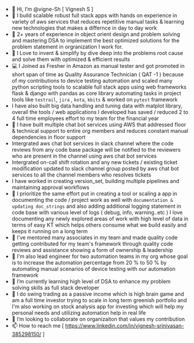 - 👋 Hi, I’m @vigne-Sh [ Vignesh S ]
- 👀 I build scalable robust full stack apps
     with hands on experience in variety of aws services that reduces
     repetitive manual tasks & learning new technologies that makes
     a differnce in day to day work
- 🌱 2+ years of experience in object orient design and problem solving and
     mastering DSA to implement the best optimized solutions for the problem
     statement in orgranization I work for.
- 🐼 I Love to invent & simplify by dive deep into the
     problems root cause and solve them with optimized & efficient results
- 💻 I Joined as Fresher in Amazon as manual tester and
     got promoted in short span of time as 
     Quality Assurance Technician ( QAT -1 ) because of
     my contributions to device testing automation and
     scaled many python scripting tools to scalable
     full stack apps using web frameworks flask & django with pandas as
     core library automating tasks in project tools like `testrail`, 
     `jira` , `kota`, `kbits` & worked on `pytest` framework
-    I have also built big data handling and tuning data
     with matplot library, overall the tools / web applications I developed has
     saved / reduced 2 to 4 full time employees effort
     to my team for the financial year
- 🐬 I have built multiple chat bot services using AWS
     that addressed floor & technical support to entire org
     members and reduces constant manual dependencies in
     floor support
-    Intergrated aws chat bot services in slack channel where the
     code reviews from any code base package will be notified to the
     reviewers who are present in the channel using aws chat bot services
-    Intergrated on-call shift rotation and any new tickets / existing ticket modification updated
     to slack channel group posted by aws chat bot services to all the channel members who resolves
     tickets
-    I have worked in creating version_set, building multiple
     pipelines and maintaining approval workflows
- 🐧 I prioritize the same effort put in creating a tool or scaling
     a app in documenting the code / project work as well with
     `documentation & updating doc_strings` and also adding additional
     logging statement in code base with various level of logs ( debug, info, warning..etc )
     I love documenting any newly explored areas of work with high level of data
     in terms of easy KT which helps others 
     consume what we build easily and keeps it running
     on a long term
- 🦄 I've mentored many associates in my team and made
    quality code getting contributed for my team's framework
    through quality code reviews and assistance showing a
    form of ownership & leadership
- 🧗 I'm also lead engineer for two automation teams in
    my org whose goal is to increase the automation percentage from
    20 % to 50 % by automating manual scenarios of 
    device testing with our automation framework 
- 🌱 I’m currently learning high level of DSA to enhance my problem solving skills as full stack developer
- 🦖 I do swing trading as a passive income which is high brain game
     and am a full time investor trying to scale in long term
     greenish portfolio and I'm also working on stock analysis
     app for investing which will help my personal needs
     and utilizing automation help in real life
- 💞️ I’m looking to collaborate on organizaiton that values my contribution 
- 📫 How to reach me [ https://www.linkedin.com/in/vignesh-srinivasan-385298150/ ]

<!---
vigneSh is a ✨ special ✨ repository because its `README.md` (this file) appears on your GitHub profile.
You can click the Preview link to take a look at your changes.
--->
